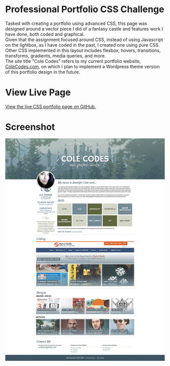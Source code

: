 # Professional Portfolio CSS Challenge
Tasked with creating a portfolio using advanced CSS, this page was designed around a vector piece I did of a fantasy castle and features work I have done, both coded and graphical.\
Given that the assignment focused around CSS, instead of using Javascript on the lightbox, as I have coded in the past, I created one using pure CSS. Other CSS implemented in this layout includes flexbox, hovers, transitions, transforms, gradients, media queries, and more.\
The site title "Cole Codes" refers to my current portfolio website, [ColeCodes.com](https://colecodes.com/), on which I plan to implement a Wordpress theme version of this portfolio design in the future.

# View Live Page
[View the live CSS portfolio page on GitHub.](https://jcolecodes.github.io/cc-portfolio/)

# Screenshot
![Screenshot of the portfolio page as seen with 1280px width](./screenshot.jpg)